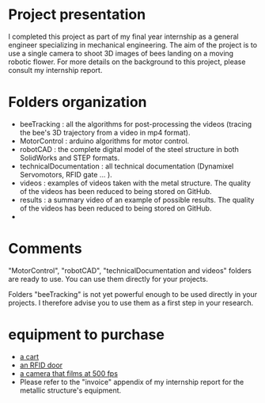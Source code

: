 # Project presentation 
I completed this project as part of my final year internship as a general engineer specializing in mechanical engineering. 
The aim of the project is to use a single camera to shoot 3D images of bees landing on a moving robotic flower. For more details on the background to this project, please consult my internship report. 

# Folders organization
- beeTracking  : all the algorithms for post-processing the videos (tracing the bee's 3D trajectory from a video in mp4 format). 
- MotorControl : arduino algorithms for motor control.
- robotCAD : the complete digital model of the steel structure in both SolidWorks and STEP formats. 
- technicalDocumentation : all technical documentation (Dynamixel Servomotors, RFID gate ... ). 
- videos : examples of videos taken with the metal structure. The quality of the videos has been reduced to being stored on GitHub.
- results : a summary video of an example of possible results. The quality of the videos has been reduced to being stored on GitHub. 
- 

# Comments  

"MotorControl", "robotCAD", "technicalDocumentation and videos" folders are ready to use. You can use them directly for your projects.

Folders "beeTracking" is not yet powerful enough to be used directly in your projects. I therefore advise you to use them as a first step in your research. 

# equipment to purchase 
- [a cart](https://www.manutan.fr/fr/maf/table-roulante-noire-2-plateaux-capacite-150-kg-a688743)
- [an RFID door](https://www.microsensys.de/en/solutions/small-animals-identification/)
- [a camera that films at 500 fps](https://www.back-bone.ca/rx0-mod/)
- Please refer to the "invoice" appendix of my internship report for the metallic structure's equipment. 

